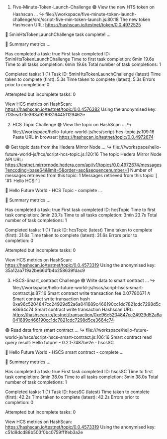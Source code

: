 1. Five-Minute-Token-Launch-Challenge
   🟣 View the new HTS token on Hashscan …
   ↪️ file:///workspace/five-minute-token-launch-challenge/src/script-five-min-token-launch.js:80:18
   The new token Hashscan URL: https://hashscan.io/testnet/token/0.0.4972525

🎉 5minHtsTokenLaunchChallenge task complete! …

🔢 Summary metrics …

Has completed a task: true
First task completed ID: 5minHtsTokenLaunchChallenge
Time to first task completion: 6min 19.6s
Time to all tasks completion: 6min 19.6s
Total number of task completions: 1

Completed tasks: 1
(1) Task ID: 5minHtsTokenLaunchChallenge (latest)
Time taken to complete (first): 5.3s
Time taken to complete (latest): 5.3s
Errors prior to completion: 0

Attempted but incomplete tasks: 0

View HCS metrics on HashScan:
https://hashscan.io/testnet/topic/0.0.4576382
Using the anonymised key: 7f35ea173e363a92993164451129462e

2. HCS Topic Challenge
   🟣 View the topic on HashScan …
   ↪️ file:///workspace/hello-future-world-js/hcs/script-hcs-topic.js:109:16
   Paste URL in browser:
   https://hashscan.io/testnet/topic/0.0.4972674

🟣 Get topic data from the Hedera Mirror Node …
↪️ file:///workspace/hello-future-world-js/hcs/script-hcs-topic.js:120:16
The topic Hedera Mirror Node API URL:
https://testnet.mirrornode.hedera.com/api/v1/topics/0.0.4972674/messages?encoding=base64&limit=5&order=asc&sequencenumber=1
Number of messages retrieved from this topic: 1
Messages retrieved from this topic: [ '#1: Hello HCS!' ]

🎉 Hello Future World - HCS Topic - complete …

🔢 Summary metrics …

Has completed a task: true
First task completed ID: hcsTopic
Time to first task completion: 3min 23.7s
Time to all tasks completion: 3min 23.7s
Total number of task completions: 1

Completed tasks: 1
(1) Task ID: hcsTopic (latest)
Time taken to complete (first): 31.6s
Time taken to complete (latest): 31.6s
Errors prior to completion: 0

Attempted but incomplete tasks: 0

View HCS metrics on HashScan:
https://hashscan.io/testnet/topic/0.0.4573319
Using the anonymised key: 35a12aa719a2be66dfb4b258639fdac9

3. HSCS-Smart_contract Challenge
   🟣 Write data to smart contract …
   ↪️ file:///workspace/hello-future-world-js/hscs/script-hscs-smart-contract.js:87:16
   Smart contract write transaction fee 0.07780671 ℏ
   Smart contract write transaction hash 0xe96c5204847cc24929d52a6a041689c466190cc1dc7821cdc7298d5ce3664c74
   Smart contract write transaction Hashscan URL:
   https://hashscan.io/testnet/transaction/0xe96c5204847cc24929d52a6a041689c466190cc1dc7821cdc7298d5ce3664c74

🟣 Read data from smart contract …
↪️ file:///workspace/hello-future-world-js/hscs/script-hscs-smart-contract.js:106:16
Smart contract read query result: Hello future! - 0.2.1-7487be2e - hscsSC

🎉 Hello Future World - HSCS smart contract - complete …

🔢 Summary metrics …

Has completed a task: true
First task completed ID: hscsSC
Time to first task completion: 3min 38.0s
Time to all tasks completion: 3min 38.0s
Total number of task completions: 1

Completed tasks: 1
(1) Task ID: hscsSC (latest)
Time taken to complete (first): 42.2s
Time taken to complete (latest): 42.2s
Errors prior to completion: 0

Attempted but incomplete tasks: 0

View HCS metrics on HashScan:
https://hashscan.io/testnet/topic/0.0.4573319
Using the anonymised key: c51d8dcd88b503f0bc0759ff1feb3a2e
